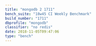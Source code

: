 ```yaml
---
title: "mongodb 2 1711"
bench_suite: "18w45 CI Weekly Benchmark"
build_number: "1711"
dbprofile: "mongodb"
classifier: "no redis"
date: 2018-11-05T09:47:06
type: "bench"
---
```

